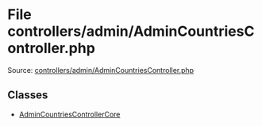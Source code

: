File controllers/admin/AdminCountriesController.php
=========

Source: [controllers/admin/AdminCountriesController.php](https://github.com/PrestaShop/PrestaShop/blob/1.6.1.1/controllers/admin/AdminCountriesController.php)


Classes
-------

* [AdminCountriesControllerCore](class.AdminCountriesControllerCore.md)

